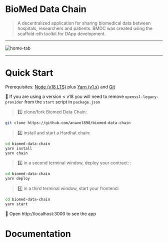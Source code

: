 # BioMed Data Chain

> A decentralized application for sharing biomedical data between hospitals, researchers and patients.
> BMDC was created using the scaffold-eth toolkit for DApp development.

---
![home-tab](https://github.com/anavel898/biomed-data-chain/assets/101400549/03a5671b-9862-41ba-b854-0d57834c4eb7)

---

# Quick Start

Prerequisites: [Node (v18 LTS)](https://nodejs.org/en/download/) plus [Yarn (v1.x)](https://classic.yarnpkg.com/en/docs/install/) and [Git](https://git-scm.com/downloads)

🚨 If you are using a version < v18 you will need to remove `openssl-legacy-provider` from the `start` script in `package.json`

> 1️⃣ clone/fork Biomed Data Chain:

```bash
git clone https://github.com/anavel898/biomed-data-chain
```

> 2️⃣ install and start a Hardhat chain:

```bash
cd biomed-data-chain
yarn install
yarn chain
```

> 3️⃣ in a second terminal window, deploy your contract: :

```bash
cd biomed-data-chain
yarn deploy
```

> 4️⃣ in a third terminal window, start your frontend:

```bash
cd biomed-data-chain
yarn start
```

📱 Open http://localhost:3000 to see the app

# Documentation
